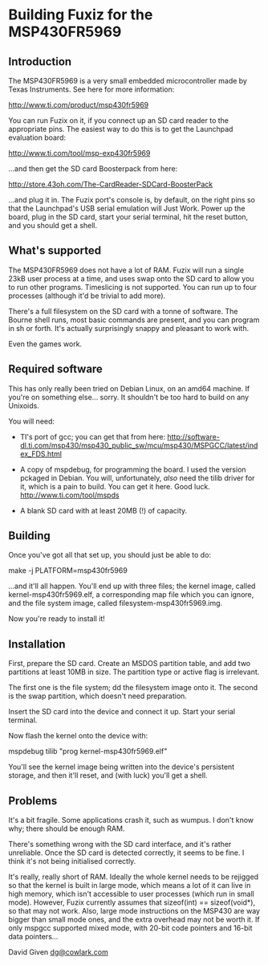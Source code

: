 # Building Fuxiz for the MSP430FR5969

## Introduction

The MSP430FR5969 is a very small embedded microcontroller made by Texas
Instruments. See here for more information:

  http://www.ti.com/product/msp430fr5969

You can run Fuzix on it, if you connect up an SD card reader to the
appropriate pins. The easiest way to do this is to get the Launchpad
evaluation board:

  http://www.ti.com/tool/msp-exp430fr5969

...and then get the SD card Boosterpack from here:

  http://store.43oh.com/The-CardReader-SDCard-BoosterPack

...and plug it in. The Fuzix port's console is, by default, on the right
pins so that the Launchpad's USB serial emulation will Just Work. Power up
the board, plug in the SD card, start your serial terminal, hit the reset
button, and you should get a shell.


## What's supported

The MSP430FR5969 does not have a lot of RAM. Fuzix will run a single 23kB
user process at a time, and uses swap onto the SD card to allow you to run
other programs. Timeslicing is not supported. You can run up to four
processes (although it'd be trivial to add more).

There's a full filesystem on the SD card with a tonne of software. The Bourne
shell runs, most basic commands are present, and you can program in sh or
forth. It's actually surprisingly snappy and pleasant to work with.

Even the games work.


## Required software

This has only really been tried on Debian Linux, on an amd64 machine. If you're
on something else... sorry. It shouldn't be too hard to build on any Unixoids.

You will need:

  *  TI's port of gcc; you can get that from here:
     http://software-dl.ti.com/msp430/msp430_public_sw/mcu/msp430/MSPGCC/latest/index_FDS.html

  *  A copy of mspdebug, for programming the board. I used the version pckaged
     in Debian. You will, unfortunately, *also* need the tilib driver for it,
	 which is a pain to build. You can get it here. Good luck.
	 http://www.ti.com/tool/mspds

  *  A blank SD card with at least 20MB (!) of capacity.


## Building

Once you've got all that set up, you should just be able to do:

  make -j PLATFORM=msp430fr5969

...and it'll all happen. You'll end up with three files; the kernel image,
called kernel-msp430fr5969.elf, a corresponding map file which you can ignore,
and the file system image, called filesystem-msp430fr5969.img.

Now you're ready to install it!


## Installation

First, prepare the SD card. Create an MSDOS partition table, and add two
partitions at least 10MB in size. The partition type or active flag is
irrelevant.

The first one is the file system; dd the filesystem image onto it. The second
is the swap partition, which doesn't need preparation.

Insert the SD card into the device and connect it up. Start your serial
terminal.

Now flash the kernel onto the device with:

  mspdebug tilib "prog kernel-msp430fr5969.elf"

You'll see the kernel image being written into the device's persistent
storage, and then it'll reset, and (with luck) you'll get a shell.


## Problems

It's a bit fragile. Some applications crash it, such as wumpus. I don't know
why; there should be enough RAM. 

There's something wrong with the SD card interface, and it's rather
unreliable. Once the SD card is detected correctly, it seems to be fine. I
think it's not being initialised correctly.

It's really, really short of RAM. Ideally the whole kernel needs to be
rejigged so that the kernel is built in large mode, which means a lot of it
can live in high memory, which isn't accessible to user processes (which run
in small mode). However, Fuzix currently assumes that
sizeof(int) == sizeof(void*), so that may not work. Also, large mode
instructions on the MSP430 are way bigger than small mode ones, and the extra
overhead may not be worth it. If only mspgcc supported mixed mode, with 20-bit
code pointers and 16-bit data pointers...


David Given
dg@cowlark.com

